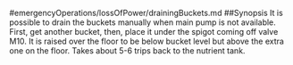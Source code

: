 #emergencyOperations/lossOfPower/drainingBuckets.md
##Synopsis
It is possible to drain the buckets manually when main pump is not available.  
First, get another bucket, then, place it under the spigot coming off valve M10. It is raised over the floor to be below bucket level but above the extra one on the floor. Takes about 5-6 trips back to the nutrient tank.